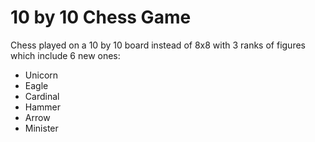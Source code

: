 # 10 by 10 Chess Game

Chess played on a 10 by 10 board instead of 8x8 with 3 ranks of figures which include 6 new ones:

- Unicorn
- Eagle
- Cardinal
- Hammer
- Arrow
- Minister
